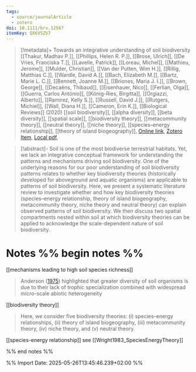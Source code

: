 ```yaml
---
tags:
  - source/journalArticle
  - zotero
doi: 10.1111/brv.12567
itemKey: QX6V5ZV7
---
```

>[!metadata]+
> Towards an integrative understanding of soil biodiversity
> [[Thakur, Madhav P.]], [[Phillips, Helen R. P.]], [[Brose, Ulrich]], [[De Vries, Franciska T.]], [[Lavelle, Patrick]], [[Loreau, Michel]], [[Mathieu, Jerome]], [[Mulder, Christian]], [[Van der Putten, Wim H.]], [[Rillig, Matthias C.]], [[Wardle, David A.]], [[Bach, Elizabeth M.]], [[Bartz, Marie L. C.]], [[Bennett, Joanne M.]], [[Briones, Maria J. I.]], [[Brown, George]], [[Decaëns, Thibaud]], [[Eisenhauer, Nico]], [[Ferlian, Olga]], [[Guerra, Carlos António]], [[König-Ries, Birgitta]], [[Orgiazzi, Alberto]], [[Ramirez, Kelly S.]], [[Russell, David J.]], [[Rutgers, Michiel]], [[Wall, Diana H.]], [[Cameron, Erin K.]], 
> [[Biological Reviews]] (2020)
> [[soil biodiversity]], [[alpha diversity]], [[beta diversity]], [[spatial scale]], [[biodiversity theory]], [[metacommunity theory]], [[neutral theory]], [[niche theory]], [[species–energy relationship]], [[theory of island biogeography]], 
> [Online link](https://onlinelibrary.wiley.com/doi/abs/10.1111/brv.12567), [Zotero Item](zotero://select/library/items/QX6V5ZV7), [Local pdf](file://C:/Users/aburg/Documents/references/zotero/storage/Q7ZNG8Y7/Thakur2020_integrativeunderstanding.pdf), 

>[!abstract]-
>Soil is one of the most biodiverse terrestrial habitats. Yet, we lack an integrative conceptual framework for understanding the patterns and mechanisms driving soil biodiversity. One of the underlying reasons for our poor understanding of soil biodiversity patterns relates to whether key biodiversity theories (historically developed for aboveground and aquatic organisms) are applicable to patterns of soil biodiversity. Here, we present a systematic literature review to investigate whether and how key biodiversity theories (species–energy relationship, theory of island biogeography, metacommunity theory, niche theory and neutral theory) can explain observed patterns of soil biodiversity. We then discuss two spatial compartments nested within soil at which biodiversity theories can be applied to acknowledge the scale-dependent nature of soil biodiversity.

# Notes %% begin notes %%
[[mechanisms leading to high soil species richness]]
>Anderson ([1975](https://onlinelibrary.wiley.com/doi/full/10.1111/brv.12567#brv12567-bib-0004)) highlighted that greater diversity of soil organisms is due to their lack of trophic specialization combined with widespread micro-scale abiotic heterogeneity

[[biodiversity theory]]
> Here, we consider five biodiversity theories: (i) species–energy relationships, (ii) theory of island biogeography, (iii) metacommunity theory, (iv) niche theory, and (v) neutral theory.

[[species-energy relationship]] see [[Wright1983_SpeciesEnergyTheory]]

%% end notes %%




%% Import Date: 2025-05-26T13:45:46.239+02:00 %%
